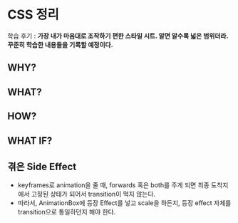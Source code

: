 # CSS 정리

학습 후기 : **가장 내가 마음대로 조작하기 편한 스타일 시트. 알면 알수록 넓은 범위더라. 꾸준히 학습한 내용들을 기록할 예정이다.**

## WHY?

## WHAT?

## HOW?

## WHAT IF?

## 겪은 Side Effect

- keyframes로 animation을 줄 때, forwards 혹은 both를 주게 되면 최종 도착지에서 고정된 상태가 되어서 transition이 먹지 않는다.
- 따라서, AnimationBox에 등장 Effect를 넣고 scale을 하든지, 등장 effect 자체를 transition으로 통일하던지 해야 한다.
